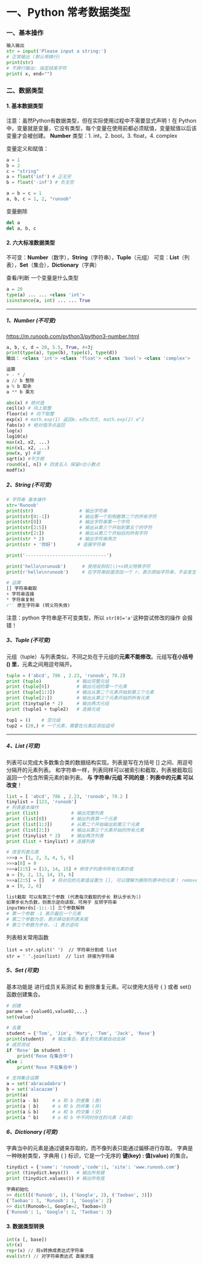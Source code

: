 # 一、Python 常考数据类型
### 一、基本操作

```python
输入输出
str = input('Please input a string:')
# 正常输出 (默认带换行)
print(str)
# 不换行输出: 指定结尾字符
print( x, end="")
```

### 二、数据类型

#### 1. 基本数据类型

注意：虽然Python有数据类型，但在实际使用过程中不需要显式声明！在 Python 中，变量就是变量，它没有类型，每个变量在使用前都必须赋值，变量赋值以后该变量才会被创建。
**Number** 类型：1. int，2. bool，3. float，4. complex

变量定义和赋值：

```python
a = 1
b = 2
c = "string"
a = float('inf') # 正无穷
b = float('-inf') # 负无穷

a = b = c = 1
a, b, c = 1, 2, "runoob"
```

变量删除

```python
del a
del a, b, c
```

#### 2. 六大标准数据类型

不可变：**Number**（数字），**String**（字符串），**Tuple**（元组）
可变：**List**（列表），**Set**（集合），**Dictionary**（字典）

查看/判断 一个变量是什么类型

```python
a = 20
type(a) ... ... <class 'int'>
isinstance(a, int) ... ... True
```

------

##### 1、Number (不可变)

https://m.runoob.com/python3/python3-number.html

```python
a, b, c, d = 20, 5.5, True, 4+3j
print(type(a), type(b), type(c), type(d))
输出： <class 'int'> <class 'float'> <class 'bool'> <class 'complex'>

运算
+ - * /
a // b 整除
a % b 取余
a ** b 乘方

abs(x) # 绝对值
ceil(x) # 向上取整
floor(x) # 向下取整
exp(x) # math.exp(1) 返回e，e的x次方, math.exp(2) e^2
fabs(x) # 绝对值浮点返回
log(x)
log10(x)
max(x1, x2, ...)
min(x1, x2, ...)
pow(x, y) #幂
sqrt(x) #平方根
round(x[, n]) # 四舍五入 保留n位小数点
modf(x)
```

##### 2、String (不可变)

```python
# 字符串 基本操作
str='Runoob'
print(str)                 # 输出字符串
print(str[0:-1])           # 输出第一个到倒数第二个的所有字符
print(str[0])              # 输出字符串第一个字符
print(str[2:5])            # 输出从第三个开始到第五个的字符
print(str[2:])             # 输出从第三个开始后的所有字符
print(str * 2)             # 输出字符串两次
print(str + '你好')        # 连接字符串

print('------------------------------')

print('hello\nrunoob')      # 使用反斜杠(\)+n转义特殊字符
print(r'hello\nrunoob')     # 在字符串前面添加一个 r，表示原始字符串，不会发生转义

# 运算
[] 字符串截取
+ 字符串连接
* 字符串复制
r'' 原生字符串 (转义符失效)
```

注意：python 字符串是不可变类型，所以 `str[0]='a'`这种尝试修改的操作 会报错！

##### 3、Tuple (不可变)

元组（tuple）与列表类似，不同之处在于元组的**元素不能修改**。元组写**在小括号 () 里**，元素之间用逗号隔开。

```python
tuple = ('abcd', 786 , 2.23, 'runoob', 70.2)
print (tuple)             # 输出完整元组
print (tuple[0])          # 输出元组的第一个元素
print (tuple[1:3])        # 输出从第二个元素开始到第三个元素
print (tuple[2:])         # 输出从第三个元素开始的所有元素
print (tinytuple * 2)     # 输出两次元组
print (tuple1 + tuple2)   # 连接元组

tup1 = ()    # 空元组
tup2 = (20,) # 一个元素，需要在元素后添加逗号
```

------

##### 4、List (可变)

列表可以完成大多数集合类的数据结构实现。列表是写在方括号 [] 之间、用逗号分隔开的元素列表。
和字符串一样，列表同样可以被索引和截取，列表被截取后返回一个包含所需元素的新列表。
**与 字符串/元组 不同的是：列表中的元素 可以改变**！

```python
list = [ 'abcd', 786 , 2.23, 'runoob', 70.2 ]
tinylist = [123, 'runoob']
# 列表基本操作
print (list)            # 输出完整列表
print (list[0])         # 输出列表第一个元素
print (list[1:3])       # 从第二个开始输出到第三个元素
print (list[2:])        # 输出从第三个元素开始的所有元素
print (tinylist * 2)    # 输出两次列表
print (list + tinylist) # 连接列表

# 改变列表元素
>>>a = [1, 2, 3, 4, 5, 6]
>>>a[0] = 9
>>>a[2:5] = [13, 14, 15] # 修改子列表中所有元素的值
a = [9, 2, 13, 14, 15, 6]
>>>a[2:5] = []   # 将对应的元素值设置为 [], 可以理解为删除列表中的元素！ remove()
a = [9, 2, 6]

list截取 可以有第三个参数 (代表每次截取的步长 默认步长为1)
如果步长为负数，则表示逆向读取，可用于 反转字符串
inputWords[-1::-1] 三个参数解释
# 第一个参数 -1 表示最后一个元素
# 第二个参数为空，表示移动到列表末尾
# 第三个参数为步长，-1 表示逆向
```

列表相关常用函数

```
list = str.split(' ')  // 字符串分割成 list
str = ' '.join(list)  // list 拼接为字符串
```

##### 5、Set (可变)

基本功能是 进行成员关系测试 和 删除重复元素。可以使用大括号 { } 或者 set() 函数创建集合。

```python
# 创建
parame = {value01,value02,...}
set(value)

# 去重
student = {'Tom', 'Jim', 'Mary', 'Tom', 'Jack', 'Rose'}
print(student)   # 输出集合，重复的元素被自动去掉
# 成员测试
if 'Rose' in student :
    print('Rose 在集合中')
else :
    print('Rose 不在集合中')

# 支持集合运算
a = set('abracadabra')
b = set('alacazam')
print(a)
print(a - b)     # a 和 b 的差集 (差)
print(a | b)     # a 和 b 的并集 (并)
print(a & b)     # a 和 b 的交集 (交)
print(a ^ b)     # a 和 b 中不同时存在的元素 (异或)
```

##### 6、Dictionary (可变)

字典当中的元素是通过键来存取的，而不像列表只能通过偏移进行存取。
字典是一种映射类型，字典用 { } 标识，它是一个无序的 **键(key) : 值(value)** 的集合。

```python
tinydict = {'name': 'runoob','code':1, 'site': 'www.runoob.com'}
print (tinydict.keys())   # 输出所有键
print (tinydict.values()) # 输出所有值

字典初始化
>> dict([('Runoob', 1), ('Google', 2), ('Taobao', 3)])
{'Taobao': 3, 'Runoob': 1, 'Google': 2}
>> dict(Runoob=1, Google=2, Taobao=3)
{'Runoob': 1, 'Google': 2, 'Taobao': 3}
```

#### 3. 数据类型转换

```python
int(x [, base])
str(x)
repr(x) // 将x转换成表达式字符串
eval(str) // 对字符串表达式 直接求值
```

